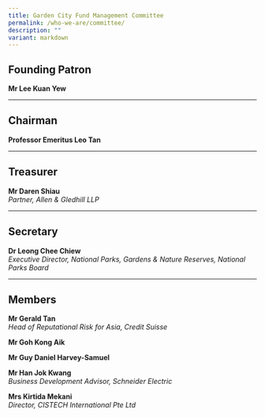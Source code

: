 ```yaml
---
title: Garden City Fund Management Committee
permalink: /who-we-are/committee/
description: ""
variant: markdown
---
```

Founding Patron
---------------

**Mr Lee Kuan Yew**

* * *

Chairman
--------

**Professor Emeritus Leo Tan**  

* * *

Treasurer
---------

**Mr Daren Shiau**  
<i>Partner, Allen &amp; Gledhill LLP</i>

* * *

Secretary
---------

**Dr Leong Chee Chiew**  
<i>Executive Director, National Parks, Gardens &amp; Nature Reserves, National Parks Board</i>

* * *

Members
-------

**Mr Gerald Tan**  
<i>Head of Reputational Risk for Asia, Credit Suisse </i>

**Mr Goh Kong Aik** 

**Mr Guy Daniel Harvey-Samuel**

**Mr Han Jok Kwang**  
<i>Business Development Advisor, Schneider Electric</i>

**Mrs Kirtida Mekani**  
<i>Director, CISTECH International Pte Ltd</i>